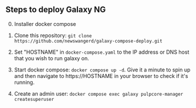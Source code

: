 ## Steps to deploy Galaxy NG

0. Installer docker compose

1. Clone this repository: `git clone https://github.com/newswangerd/galaxy-compose-deploy.git`

2. Set "HOSTNAME" in `docker-compose.yaml` to the IP address or DNS host that you wish to run galaxy on.

3. Start docker compose: `docker compose up -d`. Give it a minute to spin up and then navigate to https://HOSTNAME in your browser to check if it's running.

4. Create an admin user: `docker compose exec galaxy pulpcore-manager createsuperuser`
